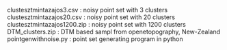 clustesztmintazajos3.csv : noisy point set with 3 clusters
clustesztmintazajos20.csv : noisy point set with 20 clusters
clustesztmintazajos1200.zip : noisy point set with 1200 clusters
DTM_clusters.zip : DTM based sampl from openetopography, New-Zealand
pointgenwithnoise.py : point set generating program in python
